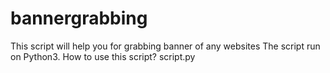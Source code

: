 # bannergrabbing
This script will help you for grabbing banner of any websites
The script run on Python3.
How to use this script?
script.py <url of the website you wnat to grab the banner>
